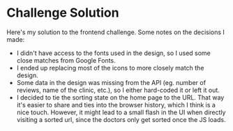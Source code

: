 # Challenge Solution

Here's my solution to the frontend challenge. Some notes on the decisions I made:

- I didn't have access to the fonts used in the design, so I used some close matches from Google Fonts.
- I ended up replacing most of the icons to more closely match the design.
- Some data in the design was missing from the API (eg. number of reviews, name of the clinic, etc.), so I either hard-coded it or left it out.
- I decided to tie the sorting state on the home page to the URL. That way it's easier to share and ties into the browser history, which I think is a nice touch. However, it might lead to a small flash in the UI when directly visiting a sorted url, since the doctors only get sorted once the JS loads.
